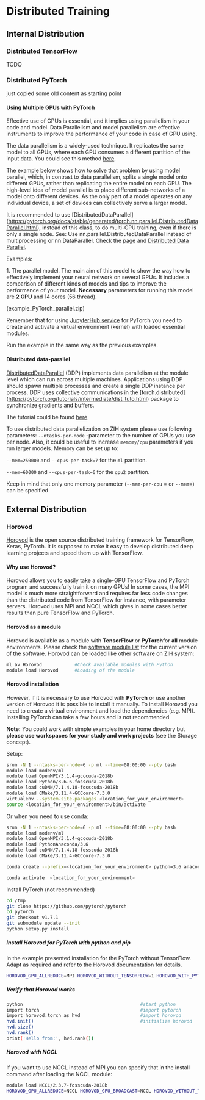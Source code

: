# Distributed Training

## Internal Distribution

### Distributed TensorFlow

TODO

### Distributed PyTorch

just copied some old content as starting point

#### Using Multiple GPUs with PyTorch

Effective use of GPUs is essential, and it implies using parallelism in
your code and model. Data Parallelism and model parallelism are effective instruments
to improve the performance of your code in case of GPU using.

The data parallelism is a widely-used technique. It replicates the same model to all GPUs,
where each GPU consumes a different partition of the input data. You could see this method [here](https://pytorch.org/tutorials/beginner/blitz/data_parallel_tutorial.html).

The example below shows how to solve that problem by using model
parallel, which, in contrast to data parallelism, splits a single model
onto different GPUs, rather than replicating the entire model on each
GPU. The high-level idea of model parallel is to place different sub-networks of a model onto different
devices. As the only part of a model operates on any individual device, a set of devices can
collectively serve a larger model.

It is recommended to use [DistributedDataParallel]
(https://pytorch.org/docs/stable/generated/torch.nn.parallel.DistributedDataParallel.html),
instead of this class, to do multi-GPU training, even if there is only a single node.
See: Use nn.parallel.DistributedDataParallel instead of multiprocessing or nn.DataParallel.
Check the [page](https://pytorch.org/docs/stable/notes/cuda.html#cuda-nn-ddp-instead) and
[Distributed Data Parallel](https://pytorch.org/docs/stable/notes/ddp.html#ddp).

Examples:

1\. The parallel model. The main aim of this model to show the way how
to effectively implement your neural network on several GPUs. It
includes a comparison of different kinds of models and tips to improve
the performance of your model. **Necessary** parameters for running this
model are **2 GPU** and 14 cores (56 thread).

(example_PyTorch_parallel.zip)

Remember that for using [JupyterHub service](../access/jupyterhub.md)
for PyTorch you need to create and activate
a virtual environment (kernel) with loaded essential modules.

Run the example in the same way as the previous examples.

#### Distributed data-parallel

[DistributedDataParallel](https://pytorch.org/docs/stable/nn.html#torch.nn.parallel.DistributedDataParallel)
(DDP) implements data parallelism at the module level which can run across multiple machines.
Applications using DDP should spawn multiple processes and create a single DDP instance per process.
DDP uses collective communications in the [torch.distributed]
(https://pytorch.org/tutorials/intermediate/dist_tuto.html)
package to synchronize gradients and buffers.

The tutorial could be found [here](https://pytorch.org/tutorials/intermediate/ddp_tutorial.html).

To use distributed data parallelization on ZIH system please use following
parameters: `--ntasks-per-node` -parameter to the number of GPUs you use
per node. Also, it could be useful to increase `memomy/cpu` parameters
if you run larger models. Memory can be set up to:

`--mem=250000` and `--cpus-per-task=7` for the `ml` partition.

`--mem=60000` and `--cpus-per-task=6` for the `gpu2` partition.

Keep in mind that only one memory parameter (`--mem-per-cpu` = <MB> or `--mem`=<MB>) can be specified

## External Distribution

### Horovod

[Horovod](https://github.com/horovod/horovod) is the open source distributed training
framework for TensorFlow, Keras, PyTorch. It is supposed to make it easy
to develop distributed deep learning projects and speed them up with
TensorFlow.

#### Why use Horovod?

Horovod allows you to easily take a single-GPU TensorFlow and PyTorch
program and successfully train it on many GPUs! In
some cases, the MPI model is much more straightforward and requires far
less code changes than the distributed code from TensorFlow for
instance, with parameter servers. Horovod uses MPI and NCCL which gives
in some cases better results than pure TensorFlow and PyTorch.

#### Horovod as a module

Horovod is available as a module with **TensorFlow** or **PyTorch**for **all** module environments.
Please check the [software module list](modules.md) for the current version of the software.
Horovod can be loaded like other software on ZIH system:

```Bash
ml av Horovod            #Check available modules with Python
module load Horovod      #Loading of the module
```

#### Horovod installation

However, if it is necessary to use Horovod with **PyTorch** or use
another version of Horovod it is possible to install it manually. To
install Horovod you need to create a virtual environment and load the
dependencies (e.g. MPI). Installing PyTorch can take a few hours and is
not recommended

**Note:** You could work with simple examples in your home directory but **please use workspaces
for your study and work projects** (see the Storage concept).

Setup:

```Bash
srun -N 1 --ntasks-per-node=6 -p ml --time=08:00:00 --pty bash                    #allocate a Slurm job allocation, which is a set of resources (nodes)
module load modenv/ml                                                             #Load dependencies by using modules
module load OpenMPI/3.1.4-gcccuda-2018b
module load Python/3.6.6-fosscuda-2018b
module load cuDNN/7.1.4.18-fosscuda-2018b
module load CMake/3.11.4-GCCcore-7.3.0
virtualenv --system-site-packages <location_for_your_environment>                 #create virtual environment
source <location_for_your_environment>/bin/activate                               #activate virtual environment
```

Or when you need to use conda:

```Bash
srun -N 1 --ntasks-per-node=6 -p ml --time=08:00:00 --pty bash                            #allocate a Slurm job allocation, which is a set of resources (nodes)
module load modenv/ml                                                                     #Load dependencies by using modules
module load OpenMPI/3.1.4-gcccuda-2018b
module load PythonAnaconda/3.6
module load cuDNN/7.1.4.18-fosscuda-2018b
module load CMake/3.11.4-GCCcore-7.3.0

conda create --prefix=<location_for_your_environment> python=3.6 anaconda                 #create virtual environment

conda activate  <location_for_your_environment>                                           #activate virtual environment
```

Install PyTorch (not recommended)

```Bash
cd /tmp
git clone https://github.com/pytorch/pytorch                                  #clone PyTorch from the source
cd pytorch                                                                    #go to folder
git checkout v1.7.1                                                           #Checkout version (example: 1.7.1)
git submodule update --init                                                   #Update dependencies
python setup.py install                                                       #install it with python
```

##### Install Horovod for PyTorch with python and pip

In the example presented installation for the PyTorch without
TensorFlow. Adapt as required and refer to the Horovod documentation for
details.

```Bash
HOROVOD_GPU_ALLREDUCE=MPI HOROVOD_WITHOUT_TENSORFLOW=1 HOROVOD_WITH_PYTORCH=1 HOROVOD_WITHOUT_MXNET=1 pip install --no-cache-dir horovod
```

##### Verify that Horovod works

```Bash
python                                           #start python
import torch                                     #import pytorch
import horovod.torch as hvd                      #import horovod
hvd.init()                                       #initialize horovod
hvd.size()
hvd.rank()
print('Hello from:', hvd.rank())
```

##### Horovod with NCCL

If you want to use NCCL instead of MPI you can specify that in the
install command after loading the NCCL module:

```Bash
module load NCCL/2.3.7-fosscuda-2018b
HOROVOD_GPU_ALLREDUCE=NCCL HOROVOD_GPU_BROADCAST=NCCL HOROVOD_WITHOUT_TENSORFLOW=1 HOROVOD_WITH_PYTORCH=1 HOROVOD_WITHOUT_MXNET=1 pip install --no-cache-dir horovod
```
